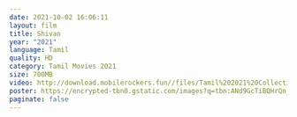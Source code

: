 ```yaml
---
date: 2021-10-02 16:06:11
layout: film
title: Shivan
year: "2021"
language: Tamil
quality: HD
category: Tamil Movies 2021
size: 700MB
video: http://download.mobilerockers.fun//files/Tamil%202021%20Collection/Shiavn%20(2021)/Shiavn%20(2021)%20Full%20Movies/Shiavn%20(2021)%20HDRip/Shiavn%20(2021)%20HDRip%20Single%20Part.mp4
poster: https://encrypted-tbn0.gstatic.com/images?q=tbn:ANd9GcTiBQHrQn_ML4BdeyxJsSf7ZJkWVdvdlG109A&usqp=CAU
paginate: false
---
```

